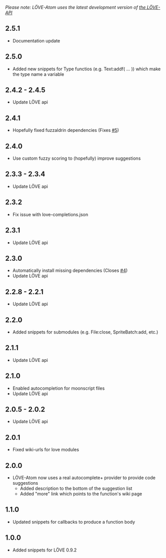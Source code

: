 _Please note: LÖVE-Atom uses the latest development version of [the LÖVE-API](https://github.com/love2d-community/love-api)_

## 2.5.1
- Documentation update

## 2.5.0
- Added new snippets for Type functios (e.g. Text:addf( ... )) which make the type name a variable

## 2.4.2 - 2.4.5
- Update LÖVE api

## 2.4.1
- Hopefully fixed fuzzaldrin dependencies (Fixes [#5](https://github.com/rm-code/love-atom/issues/5))

## 2.4.0
- Use custom fuzzy scoring to (hopefully) improve suggestions

## 2.3.3 - 2.3.4
- Update LÖVE api

## 2.3.2
- Fix issue with love-completions.json

## 2.3.1
- Update LÖVE api

## 2.3.0
- Automatically install missing dependencies (Closes [#4](https://github.com/rm-code/love-atom/issues/4))
- Update LÖVE api

## 2.2.8 - 2.2.1
- Update LÖVE api

## 2.2.0
- Added snippets for submodules (e.g. File:close, SpriteBatch:add, etc.)

## 2.1.1
- Update LÖVE api

## 2.1.0
- Enabled autocompletion for moonscript files
- Update LÖVE api

## 2.0.5 - 2.0.2
- Update LÖVE api

## 2.0.1
- Fixed wiki-urls for love modules

## 2.0.0
- LÖVE-Atom now uses a real autocomplete+ provider to provide code suggestions
	- Added description to the bottom of the suggestion list
	- Added "more" link which points to the function's wiki page

## 1.1.0
- Updated snippets for callbacks to produce a function body

## 1.0.0
- Added snippets for LÖVE 0.9.2
